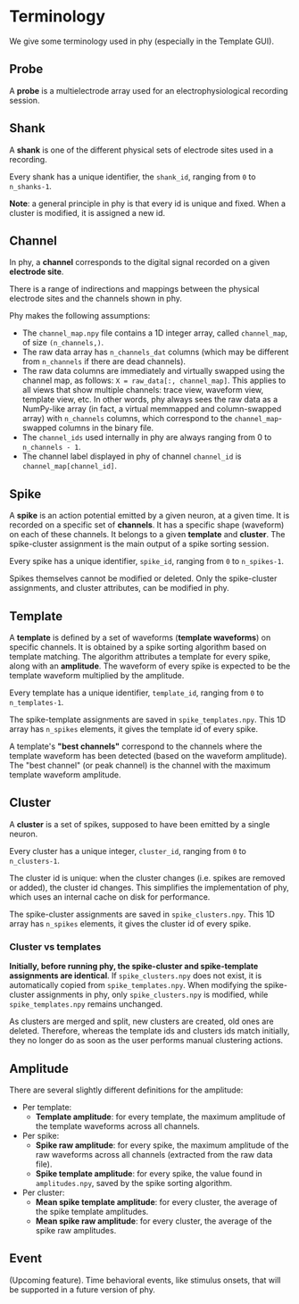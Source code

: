 # Terminology

We give some terminology used in phy (especially in the Template GUI).

## Probe

A **probe** is a multielectrode array used for an electrophysiological recording session.


## Shank

A **shank** is one of the different physical sets of electrode sites used in a recording.

Every shank has a unique identifier, the `shank_id`, ranging from `0` to `n_shanks-1`.

**Note**: a general principle in phy is that every id is unique and fixed. When a cluster is modified, it is assigned a new id.


## Channel

In phy, a **channel** corresponds to the digital signal recorded on a given **electrode site**.

There is a range of indirections and mappings between the physical electrode sites and the channels shown in phy.

Phy makes the following assumptions:

* The `channel_map.npy` file contains a 1D integer array, called `channel_map`, of size `(n_channels,)`.
* The raw data array has `n_channels_dat` columns (which may be different from `n_channels` if there are dead channels).
* The raw data columns are immediately and virtually swapped using the channel map, as follows: `X = raw_data[:, channel_map]`. This applies to all views that show multiple channels: trace view, waveform view, template view, etc. In other words, phy always sees the raw data as a NumPy-like array (in fact, a virtual memmapped and column-swapped array) with `n_channels` columns, which correspond to the `channel_map`-swapped columns in the binary file.
* The `channel_ids` used internally in phy are always ranging from 0 to `n_channels - 1`.
* The channel label displayed in phy of channel `channel_id` is `channel_map[channel_id]`.


## Spike

A **spike** is an action potential emitted by a given neuron, at a given time. It is recorded on a specific set of **channels**. It has a specific shape (waveform) on each of these channels. It belongs to a given **template** and **cluster**. The spike-cluster assignment is the main output of a spike sorting session.

Every spike has a unique identifier, `spike_id`, ranging from `0` to `n_spikes-1`.

Spikes themselves cannot be modified or deleted. Only the spike-cluster assignments, and cluster attributes, can be modified in phy.


## Template

A **template** is defined by a set of waveforms (**template waveforms**) on specific channels. It is obtained by a spike sorting algorithm based on template matching. The algorithm attributes a template for every spike, along with an **amplitude**. The waveform of every spike is expected to be the template waveform multiplied by the amplitude.

Every template has a unique identifier, `template_id`, ranging from `0` to `n_templates-1`.

The spike-template assignments are saved in `spike_templates.npy`. This 1D array has `n_spikes` elements, it gives the template id of every spike.

A template's **"best channels"** correspond to the channels where the template waveform has been detected (based on the waveform amplitude). The "best channel" (or peak channel) is the channel with the maximum template waveform amplitude.


## Cluster

A **cluster** is a set of spikes, supposed to have been emitted by a single neuron.

Every cluster has a unique integer, `cluster_id`, ranging from `0` to `n_clusters-1`.

The cluster id is unique: when the cluster changes (i.e. spikes are removed or added), the cluster id changes. This simplifies the implementation of phy, which uses an internal cache on disk for performance.

The spike-cluster assignments are saved in `spike_clusters.npy`. This 1D array has `n_spikes` elements, it gives the cluster id of every spike.

### Cluster vs templates

**Initially, before running phy, the spike-cluster and spike-template assignments are identical**. If `spike_clusters.npy` does not exist, it is automatically copied from `spike_templates.npy`. When modifying the spike-cluster assignments in phy, only `spike_clusters.npy` is modified, while `spike_templates.npy` remains unchanged.

As clusters are merged and split, new clusters are created, old ones are deleted. Therefore, whereas the template ids and clusters ids match initially, they no longer do as soon as the user performs manual clustering actions.


## Amplitude

There are several slightly different definitions for the amplitude:

* Per template:
    * **Template amplitude**: for every template, the maximum amplitude of the template waveforms across all channels.
* Per spike:
    * **Spike raw amplitude**: for every spike, the maximum amplitude of the raw waveforms across all channels (extracted from the raw data file).
    * **Spike template amplitude**: for every spike, the value found in `amplitudes.npy`, saved by the spike sorting algorithm.
* Per cluster:
    * **Mean spike template amplitude**: for every cluster, the average of the spike template amplitudes.
    * **Mean spike raw amplitude**: for every cluster, the average of the spike raw amplitudes.


## Event

(Upcoming feature). Time behavioral events, like stimulus onsets, that will be supported in a future version of phy.
